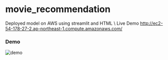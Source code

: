 # movie_recommendation
 
Deployed model on AWS using streamlit and HTML \\
Live Demo http://ec2-54-178-27-2.ap-northeast-1.compute.amazonaws.com/
### Demo
![demo](https://user-images.githubusercontent.com/90147485/205139418-27d0b1cc-7cec-437c-bd25-059832f776b6.gif)
